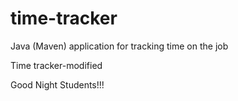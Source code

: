 # time-tracker
Java (Maven) application for tracking time on the job

Time tracker-modified

Good Night Students!!!
